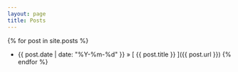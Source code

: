 ```yaml
---
layout: page
title: Posts
---
```


{% for post in site.posts %}
  * {{ post.date | date: "%Y-%m-%d" }} &raquo; [ {{ post.title }} ]({{ post.url }})
{% endfor %}
